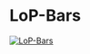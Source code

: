 # LoP-Bars

[![LoP-Bars](https://github.com/gitDanilo/LoP-Bars/assets/16062828/8d22b131-9aef-467c-9835-e890140ef8e8)](https://www.youtube.com/watch?v=YWPGZorcTaw)
